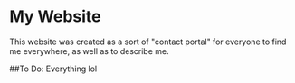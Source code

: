 # My Website
This website was created as a sort of "contact portal" for everyone to find me everywhere, as well as to describe me.

##To Do:
Everything lol